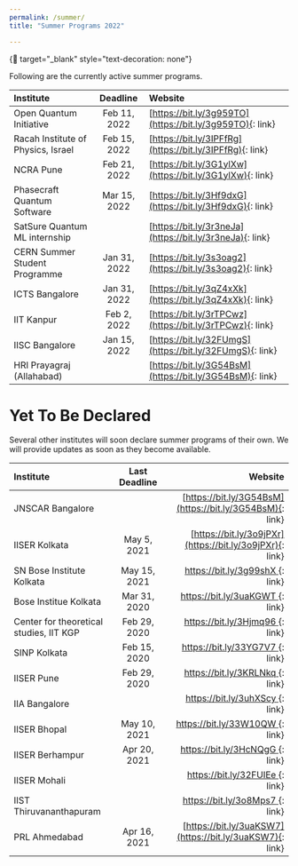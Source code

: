 ```yaml
---
permalink: /summer/
title: "Summer Programs 2022"

---
```


{:link: target="_blank" style="text-decoration: none"}

Following are the currently active summer programs. 

| Institute | Deadline | Website |
| :--- | :---: | :--- |
| Open Quantum Initiative | Feb 11, 2022 | [https://bit.ly/3g959TO](https://bit.ly/3g959TO){: link} | 
| Racah Institute of Physics, Israel | Feb 15, 2022 | [https://bit.ly/3IPFfRg](https://bit.ly/3IPFfRg){: link} | 
| NCRA Pune | Feb 21, 2022 | [https://bit.ly/3G1ylXw](https://bit.ly/3G1ylXw){: link} | 
| Phasecraft Quantum Software | Mar 15, 2022 | [https://bit.ly/3Hf9dxG](https://bit.ly/3Hf9dxG){: link} | 
| SatSure Quantum ML internship |  | [https://bit.ly/3r3neJa](https://bit.ly/3r3neJa){: link} | 
| CERN Summer Student Programme | Jan 31, 2022 | [https://bit.ly/3s3oag2](https://bit.ly/3s3oag2){: link} | 
| ICTS Bangalore | Jan 31, 2022 | [https://bit.ly/3qZ4xXk](https://bit.ly/3qZ4xXk){: link} | 
| IIT Kanpur | Feb 2, 2022 | [https://bit.ly/3rTPCwz](https://bit.ly/3rTPCwz){: link} | 
| IISC Bangalore  | Jan 15, 2022 | [https://bit.ly/32FUmgS](https://bit.ly/32FUmgS){: link} |
| HRI Prayagraj (Allahabad) |  | [https://bit.ly/3G54BsM](https://bit.ly/3G54BsM){: link} | 

# Yet To Be Declared
Several other institutes will soon declare summer programs of their own. We will provide updates as soon as they become available.

| Institute | Last Deadline | Website |
| :--- | :---: | ---: |
| JNSCAR Bangalore |  | [https://bit.ly/3G54BsM](https://bit.ly/3G54BsM){: link} |
| IISER Kolkata | May 5, 2021 | [https://bit.ly/3o9jPXr](https://bit.ly/3o9jPXr){: link} |
| SN Bose Institute Kolkata | May 15, 2021 | [https://bit.ly/3g99shX ](https://bit.ly/3g99shX){: link} |
| Bose Institue Kolkata | Mar 31, 2020 | [https://bit.ly/3uaKGWT ](https://bit.ly/3uaKGWT){: link} |
| Center for theoretical studies,  IIT KGP | Feb 29, 2020 | [https://bit.ly/3Hjmq96 ](https://bit.ly/3Hjmq96 ){: link} |
| SINP Kolkata | Feb 15, 2020 | [https://bit.ly/33YG7V7 ](https://bit.ly/33YG7V7){: link} |
| IISER Pune | Feb 29, 2020 | [https://bit.ly/3KRLNkq ](https://bit.ly/3KRLNkq){: link} |
| IIA Bangalore |  | [https://bit.ly/3uhXScy ](https://bit.ly/3uhXScy){: link} |
| IISER Bhopal | May 10, 2021 | [https://bit.ly/33W10QW ](https://bit.ly/33W10QW){: link} |
| IISER Berhampur | Apr 20, 2021 | [https://bit.ly/3HcNQgG ](https://bit.ly/3HcNQgG){: link} |
| IISER Mohali |  | [https://bit.ly/32FUIEe ](https://bit.ly/32FUIEe){: link} |
| IIST Thiruvananthapuram |  | [https://bit.ly/3o8Mps7 ](https://bit.ly/3o8Mps7){: link} |
| PRL Ahmedabad  | Apr 16, 2021 | [https://bit.ly/3uaKSW7](https://bit.ly/3uaKSW7){: link} |
